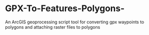 # GPX-To-Features-Polygons-
An ArcGIS geoprocessing script tool for converting gpx waypoints to polygons and attaching raster files to polygons
